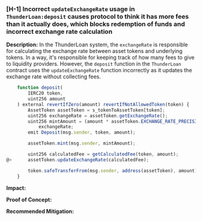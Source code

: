 ### [H-1] Incorrect `updateExchangeRate` usage in `ThunderLoan:deposit` causes protocol to think it has more fees than it actually does, which blocks redemption of funds and incorrect exchange rate calculation

**Description:** In the ThunderLoan system, the `exchangeRate` is responsible for calculating the exchange rate between asset tokens and underlying tokens. In a way, it's responsible for keeping track of how many fees to give to liquidity providers.
However, the `deposit` function in the `ThunderLoan` contract uses the `updateExchangeRate` function incorrectly as it updates the exchange rate without collecting fees.

```javascript
    function deposit(
        IERC20 token,
        uint256 amount
    ) external revertIfZero(amount) revertIfNotAllowedToken(token) {
        AssetToken assetToken = s_tokenToAssetToken[token];
        uint256 exchangeRate = assetToken.getExchangeRate();
        uint256 mintAmount = (amount * assetToken.EXCHANGE_RATE_PRECISION()) /
            exchangeRate;
        emit Deposit(msg.sender, token, amount);

        assetToken.mint(msg.sender, mintAmount);

        uint256 calculatedFee = getCalculatedFee(token, amount);
@>      assetToken.updateExchangeRate(calculatedFee);

        token.safeTransferFrom(msg.sender, address(assetToken), amount);
    }
```

**Impact:**

**Proof of Concept:**

**Recommended Mitigation:**
